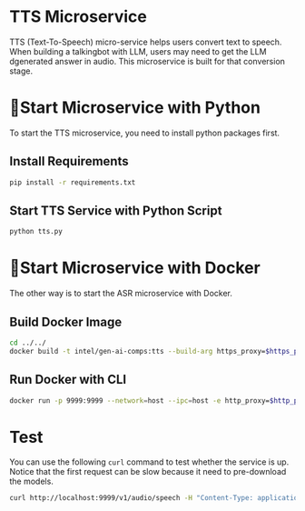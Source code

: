 
# TTS Microservice

TTS (Text-To-Speech) micro-service helps users convert text to speech. When building a talkingbot with LLM, users may need to get the LLM dgenerated answer in audio. This microservice is built for that conversion stage.

# 🚀Start Microservice with Python

To start the TTS microservice, you need to install python packages first.

## Install Requirements

```bash
pip install -r requirements.txt
```

## Start TTS Service with Python Script

```bash
python tts.py
```

# 🚀Start Microservice with Docker

The other way is to start the ASR microservice with Docker.

## Build Docker Image

```bash
cd ../../
docker build -t intel/gen-ai-comps:tts --build-arg https_proxy=$https_proxy --build-arg http_proxy=$http_proxy -f comps/tts/Dockerfile .
```

## Run Docker with CLI

```bash
docker run -p 9999:9999 --network=host --ipc=host -e http_proxy=$http_proxy -e https_proxy=$https_proxy intel/gen-ai-comps:tts
```


# Test

You can use the following `curl` command to test whether the service is up. Notice that the first request can be slow because it need to pre-download the models.

```bash
curl http://localhost:9999/v1/audio/speech -H "Content-Type: application/json"   -d '{"text":"Hello there."}'
```